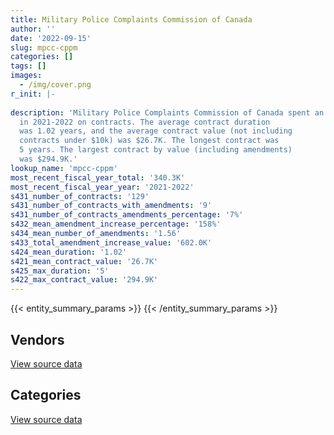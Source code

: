 ```yaml
---
title: Military Police Complaints Commission of Canada
author: ''
date: '2022-09-15'
slug: mpcc-cppm
categories: []
tags: []
images:
  - /img/cover.png
r_init: |-
  
description: 'Military Police Complaints Commission of Canada spent an estimated $340.3K
  in 2021-2022 on contracts. The average contract duration
  was 1.02 years, and the average contract value (not including
  contracts under $10k) was $26.7K. The longest contract was
  5 years. The largest contract by value (including amendments)
  was $294.9K.'
lookup_name: 'mpcc-cppm'
most_recent_fiscal_year_total: '340.3K'
most_recent_fiscal_year_year: '2021-2022'
s431_number_of_contracts: '129'
s431_number_of_contracts_with_amendments: '9'
s431_number_of_contracts_amendments_percentage: '7%'
s432_mean_amendment_increase_percentage: '158%'
s434_mean_number_of_amendments: '1.56'
s433_total_amendment_increase_value: '602.0K'
s424_mean_duration: '1.02'
s421_mean_contract_value: '26.7K'
s425_max_duration: '5'
s422_max_contract_value: '294.9K'
---
```


<script src="/rmarkdown-libs/htmlwidgets/htmlwidgets.js"></script>
<link href="/rmarkdown-libs/datatables-css/datatables-crosstalk.css" rel="stylesheet" />
<script src="/rmarkdown-libs/datatables-binding/datatables.js"></script>
<script src="/rmarkdown-libs/jquery/jquery-3.6.0.min.js"></script>
<link href="/rmarkdown-libs/dt-core-bootstrap/css/dataTables.bootstrap.min.css" rel="stylesheet" />
<link href="/rmarkdown-libs/dt-core-bootstrap/css/dataTables.bootstrap.extra.css" rel="stylesheet" />
<script src="/rmarkdown-libs/dt-core-bootstrap/js/jquery.dataTables.min.js"></script>
<script src="/rmarkdown-libs/dt-core-bootstrap/js/dataTables.bootstrap.min.js"></script>
<link href="/rmarkdown-libs/crosstalk/css/crosstalk.min.css" rel="stylesheet" />
<script src="/rmarkdown-libs/crosstalk/js/crosstalk.min.js"></script>
<script src="/rmarkdown-libs/htmlwidgets/htmlwidgets.js"></script>
<link href="/rmarkdown-libs/datatables-css/datatables-crosstalk.css" rel="stylesheet" />
<script src="/rmarkdown-libs/datatables-binding/datatables.js"></script>
<script src="/rmarkdown-libs/jquery/jquery-3.6.0.min.js"></script>
<link href="/rmarkdown-libs/dt-core-bootstrap/css/dataTables.bootstrap.min.css" rel="stylesheet" />
<link href="/rmarkdown-libs/dt-core-bootstrap/css/dataTables.bootstrap.extra.css" rel="stylesheet" />
<script src="/rmarkdown-libs/dt-core-bootstrap/js/jquery.dataTables.min.js"></script>
<script src="/rmarkdown-libs/dt-core-bootstrap/js/dataTables.bootstrap.min.js"></script>
<link href="/rmarkdown-libs/crosstalk/css/crosstalk.min.css" rel="stylesheet" />
<script src="/rmarkdown-libs/crosstalk/js/crosstalk.min.js"></script>

{{< entity_summary_params >}}
{{< /entity_summary_params >}}

## Vendors

<div id="htmlwidget-1" style="width:100%;height:auto;" class="datatables html-widget"></div>
<script type="application/json" data-for="htmlwidget-1">{"x":{"style":"bootstrap","filter":"none","vertical":false,"data":[["<a href=\"/vendors/altis_human_resources/\">Altis Human Resources<\/a>","<a href=\"/vendors/canadian_corps_of_commissionaires/\">Canadian Corps of Commissionaires<\/a>","<a href=\"/vendors/decisive_group/\">Decisive Group<\/a>","<a href=\"/vendors/excel_human_resources/\">Excel Human Resources<\/a>","<a href=\"/vendors/maxsys_staffing_and_consulting/\">Maxsys Staffing and Consulting<\/a>","<a href=\"/vendors/mishkumi_technologies/\">Mishkumi Technologies<\/a>","<a href=\"/vendors/nisha_techonologies/\">Nisha Techonologies<\/a>","<a href=\"/vendors/purespirit_solutions/\">PureSpirIT Solutions<\/a>","<a href=\"/vendors/samson_associes/\">Samson Associes<\/a>","<a href=\"/vendors/softchoice/\">Softchoice<\/a>","<a href=\"/vendors/turtle_island_staffing/\">Turtle Island Staffing<\/a>","<a href=\"/vendors/xerox/\">Xerox<\/a>"],[14338.7,33620.63,18876.24,null,3700.11,15804,null,null,24950.4,null,null,5886.38],[38306.3,35078.09,10836.42,2036.74,20614.89,null,13559.73,15291.71,24860,33900,null,5902.51],[null,28678.2,null,27659.33,null,null,12150.89,null,null,64456.61,3592.92,5886.38],[null,31459.37,null,16675.73,null,null,null,null,null,null,4893.35,2806.11]],"container":"<table class=\"table table-striped table-hover row-border order-column display\">\n  <thead>\n    <tr>\n      <th>Vendor<\/th>\n      <th>2018-2019<\/th>\n      <th>2019-2020<\/th>\n      <th>2020-2021<\/th>\n      <th>2021-2022<\/th>\n    <\/tr>\n  <\/thead>\n<\/table>","options":{"order":[[4,"desc"]],"pageLength":10,"autoWidth":true,"columnDefs":[{"targets":1,"render":"function(data, type, row, meta) {\n    return type !== 'display' ? data : DTWidget.formatCurrency(data, \"$\", 2, 3, \",\", \".\", true, null);\n  }"},{"targets":2,"render":"function(data, type, row, meta) {\n    return type !== 'display' ? data : DTWidget.formatCurrency(data, \"$\", 2, 3, \",\", \".\", true, null);\n  }"},{"targets":3,"render":"function(data, type, row, meta) {\n    return type !== 'display' ? data : DTWidget.formatCurrency(data, \"$\", 2, 3, \",\", \".\", true, null);\n  }"},{"targets":4,"render":"function(data, type, row, meta) {\n    return type !== 'display' ? data : DTWidget.formatCurrency(data, \"$\", 2, 3, \",\", \".\", true, null);\n  }"},{"width":"16%","targets":[1,2,3,4]},{"className":"dt-right","targets":[1,2,3,4]}],"orderClasses":false}},"evals":["options.columnDefs.0.render","options.columnDefs.1.render","options.columnDefs.2.render","options.columnDefs.3.render"],"jsHooks":[]}</script>
<p class="text-right">
<a href="https://github.com/GoC-Spending/contracts-data/tree/main/data/out/departments/mpcc-cppm/summary_by_fiscal_year_by_vendor.csv" class="source-data-link btn btn-link">View source data</a>
</p>

## Categories

<div id="htmlwidget-2" style="width:100%;height:auto;" class="datatables html-widget"></div>
<script type="application/json" data-for="htmlwidget-2">{"x":{"style":"bootstrap","filter":"none","vertical":false,"data":[["<a href=\"/categories/office_management/\">Office management<\/a>","<a href=\"/categories/professional_services/\">Professional services<\/a>","<a href=\"/categories/information_technology/\">Information technology<\/a>","<a href=\"/categories/human_capital/\">Human capital<\/a>"],[5886.38,688983.47,38380.35,10051],[5902.51,476764.18,118534.75,null],[5886.38,527084.52,80200.42,28806.8],[2806.11,294887.77,24385.85,18217.75]],"container":"<table class=\"table table-striped table-hover row-border order-column display\">\n  <thead>\n    <tr>\n      <th>Category<\/th>\n      <th>2018-2019<\/th>\n      <th>2019-2020<\/th>\n      <th>2020-2021<\/th>\n      <th>2021-2022<\/th>\n    <\/tr>\n  <\/thead>\n<\/table>","options":{"order":[[4,"desc"]],"dom":"t","pageLength":30,"autoWidth":true,"columnDefs":[{"targets":1,"render":"function(data, type, row, meta) {\n    return type !== 'display' ? data : DTWidget.formatCurrency(data, \"$\", 2, 3, \",\", \".\", true, null);\n  }"},{"targets":2,"render":"function(data, type, row, meta) {\n    return type !== 'display' ? data : DTWidget.formatCurrency(data, \"$\", 2, 3, \",\", \".\", true, null);\n  }"},{"targets":3,"render":"function(data, type, row, meta) {\n    return type !== 'display' ? data : DTWidget.formatCurrency(data, \"$\", 2, 3, \",\", \".\", true, null);\n  }"},{"targets":4,"render":"function(data, type, row, meta) {\n    return type !== 'display' ? data : DTWidget.formatCurrency(data, \"$\", 2, 3, \",\", \".\", true, null);\n  }"},{"width":"16%","targets":[1,2,3,4]},{"className":"dt-right","targets":[1,2,3,4]}],"orderClasses":false,"lengthMenu":[10,25,30,50,100]}},"evals":["options.columnDefs.0.render","options.columnDefs.1.render","options.columnDefs.2.render","options.columnDefs.3.render"],"jsHooks":[]}</script>
<p class="text-right">
<a href="https://github.com/GoC-Spending/contracts-data/tree/main/data/out/departments/mpcc-cppm/summary_by_fiscal_year_by_category.csv" class="source-data-link btn btn-link">View source data</a>
</p>

